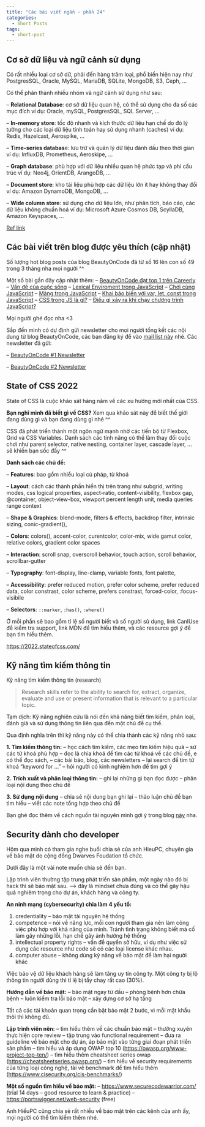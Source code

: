 ```yaml
---
title: "Các bài viết ngắn - phần 24"
categories:
  - Short Posts
tags:
  - short-post
---
```

## Cơ sở dữ liệu và ngữ cảnh sử dụng
Có rất nhiều loại cơ sở dữ, phải đến hàng trăm loại, phổ biến hiện nay như PostgresSQL, Oracle, MySQL, MariaDB, SQLite, MongoDB, S3, Ceph, …

Có thể phân thành nhiều nhóm và ngữ cảnh sử dụng như sau:

– **Relational Database**: cơ sở dữ liệu quan hệ, có thể sử dụng cho đa số các mục đích
ví dụ: Oracle, mySQL, PostgresSQL, SQL Server, …

– **In-memory store**: tốc độ nhanh và kích thước dữ liệu hạn chế do đó lý tưởng cho các loại dữ liệu tính toán hay sử dụng nhanh (caches)
ví dụ: Redis, Hazelcast, Aerospike, …

– **Time-series databas**e: lưu trữ và quản lý dữ liệu đánh dấu theo thời gian
ví dụ: InfluxDB, Prometheus, Aeroskipe, …

– **Graph database**: phù hợp với dữ liệu nhiều quan hệ phức tạp và phi cấu trúc
ví dụ: Neo4j, OrientDB, ArangoDB, …

– **Document store**: kho tài liệu phù hợp các dữ liệu lớn ít hay không thay đổi
ví dụ: Amazon DynamoDB, MongoDB, …

– **Wide column store**: sử dụng cho dữ liệu lớn, như phân tích, báo cáo, các dữ liệu không chuẩn hoá
ví dụ: Microsoft Azure Cosmos DB, ScyllaDB, Amazon Keyspaces, …

[Ref link](https://blog.bytebytego.com/p/ep36-types-of-databases-and-use-cases)

## Các bài viết trên blog được yêu thích (cập nhật)
Số lượng hot blog posts của blog BeautyOnCode đã từ số 16 lên con số 49 trong 3 tháng nha mọi người ^^

Một số bài gần đây cập nhật thêm:
– [BeautyOnCode đạt top 1 trên Careerly](https://beautyoncode.com/beautyoncode-dat-top-1-tren-careerly/)
– [Vấn đề của cuộc sống](https://beautyoncode.com/van-de-cua-cuoc-song/)
– [Lexical Enviroment trong JavaScript](https://beautyoncode.com/lexical-environment-trong-javascript/)
– [Chơi cùng JavaScript](https://beautyoncode.com/choi-cung-javascript/)
– [Mảng trong JavaScript](https://beautyoncode.com/array/)
– [Khai báo biến với var, let, const trong JavaScript](https://beautyoncode.com/khai-bao-bien-voi-var-let-va-const-trong-javascript/)
– [CSS trong JS là gì?](https://beautyoncode.com/css-trong-js-la-gi/)
– [Điều gì xảy ra khi chạy chương trình JavaScript?](https://beautyoncode.com/dieu-gi-xay-ra-khi-chay-mot-chuong-trinh-javascript/)

Mọi người ghé đọc nha <3

Sắp đến mình có dự định gửi newsletter cho mọi người tổng kết các nội dung từ blog BeautyOnCode, các bạn đăng ký để vào [mail list này](https://beautyoncode.us5.list-manage.com/subscribe?u=617ec2445e7ed8052b2f9b41a&id=b8b61cb15d) nhé.
Các newsletter đã gửi:

– [BeautyOnCode #1 Newsletter](http://mailchi.mp/1479bb9acd6f/beautyoncode-1-newsletter)

– [BeautyOnCode #2 Newsletter](https://mailchi.mp/ee10732252bb/beautyoncode-2-newsletter)

## State of CSS 2022

State of CSS là cuộc khảo sát hàng năm về các xu hướng mới nhất của CSS.

**Bạn nghĩ mình đã biết gì về CSS?**
Xem qua khảo sát này để biết thế giới đang dùng gì và bạn đang dùng gì nhé ^^

CSS đã phát triển thành một ngôn ngữ mạnh nhờ các tiến bộ từ Flexbox, Grid và CSS Variables.
Danh sách các tính năng có thể làm thay đổi cuộc chơi như parent selector, native nesting, container layer, cascade layer, … sẽ khiến bạn sốc đấy ^^

**Danh sách các chủ đề:**

– **Features**: bao gồm nhiều loại cú pháp, từ khoá

– **Layout**: cách các thành phần hiển thị trên trang như subgrid, writing modes, css logical properties, aspect-ratio, content-visibility, flexbox gap, @container, object-view-box, viewport percent length unit, media queries range context

– **Shape & Graphics**: blend-mode, filters & effects, backdrop filter, intrinsic sizing, conic-gradient(),

– **Colors**: colors(), accent-color, curentcolor, color-mix, wide gamut color, relative colors, gradient color spaces

– **Interaction**: scroll snap, overscroll behavior, touch action, scroll behavior, scrollbar-gutter

– **Typography**: font-display, line-clamp, variable fonts, font palette,

– **Accessibility**: prefer reduced motion, prefer color scheme, prefer reduced data, color constrast, color scheme, prefers constrast, forced-color, :focus-visibile

– **Selectors**: `::marker`, `:has()`, `:where()`

Ở mỗi phần sẽ bao gồm tỉ lệ số người biết và số người sử dụng, link CanIUse để kiểm tra support, link MDN để tìm hiểu thêm, và các resource gợi ý để bạn tìm hiểu thêm.

https://2022.stateofcss.com/

## Kỹ năng tìm kiếm thông tin

Kỹ năng tìm kiếm thông tin (research)

> Research skills refer to the ability to search for, extract, organize, evaluate and use or present information that is relevant to a particular topic.

Tạm dịch:
Kỹ năng nghiên cứu là nói đến khả năng biết tìm kiếm, phân loại, đánh giá và sử dụng thông tin liên qua đến một chủ đề cụ thể.

Qua định nghĩa trên thì kỹ năng này có thể chia thành các kỹ năng nhỏ sau:

**1. Tìm kiếm thông tin:**
– học cách tìm kiếm, các mẹo tìm kiếm hiệu quả
– sử các từ khoá phù hợp
– đọc là chìa khoá để tìm các từ khoá về các chủ đề, e có thể đọc sách,
– các bài báo, blog, các newsletters
– lại search để tìm từ khoá “keyword for …”
– hỏi người có kinh nghiệm hơn để tìm gợi ý

**2. Trích xuất và phân loại thông tin:**
– ghi lại những gì bạn đọc được
– phân loại nội dung theo chủ đề

**3. Sử dụng nội dung**
– chia sẻ nội dung bạn ghi lại
– thảo luận chủ đề bạn tìm hiểu
– viết các note tổng hợp theo chủ đề

Bạn ghé đọc thêm về cách nguồn tài nguyên mình gợi ý trong blog [này](https://beautyoncode.com/ky-nang-tim-kiem-thong-tin/) nha.

## Security dành cho developer

Hôm qua mình có tham gia nghe buổi chia sẻ của anh HieuPC, chuyên gia về bảo mật do cộng đồng Dwarves Foudation tổ chức.

Dưới đây là một vài note muốn chia sẻ đến bạn.

Lập trình viên thường tập trung phát triển sản phẩm, một ngày nào đó bị hack thì sẽ bảo mật sau.
–> đây là mindset chưa đúng và có thể gây hậu quả nghiêm trọng cho dự án, khách hàng và công ty.

**An ninh mạng (cybersecurity) chia làm 4 yếu tố:**

1. credentiality – bảo mật tài nguyên hệ thống
2. competence – nói về năng lực, mỗi con người tham gia nên làm công việc phù hợp với khả năng của mình. Tránh tình trạng không biết mà cố làm gây những lỗi, hạn chế gây ảnh hưởng hệ thống
3. intellectual property rights – vấn đề quyền sở hữu, ví dụ như việc sử dụng các resource như code sẽ có các loại license khác nhau.
4. computer abuse – không dùng kỹ năng về bảo mật để làm hại người khác

Việc bảo vệ dữ liệu khách hàng sẽ làm tăng uy tín công ty. Một công ty bị lộ thông tin người dùng thì tỉ lệ bị tẩy chay rất cao (30%).

**Hướng dẫn về bảo mật:**
– bảo mật ngay từ đầu
– phòng bệnh hơn chữa bệnh
– luôn kiểm tra lỗi bảo mật
– xây dựng cơ sở hạ tầng

Tất cả các tài khoản quan trọng cần bật bảo mật 2 bước, vì mỗi mật khẩu thôi thì không đủ.

**Lập trình viên nên:**
– tìm hiểu thêm về các chuẩn bảo mật
– thường xuyên thực hiện core review
– tập trung vào functional requirement
– đưa ra guideline về bảo mật cho dự án, áp bảo mật vào từng giai đoạn phát triển sản phẩm
– tìm hiểu và áp dụng OWAP top 10 (https://owasp.org/www-project-top-ten/)
– tìm hiểu thêm cheatsheet series owap (https://cheatsheetseries.owasp.org/)
– tìm hiểu về security requirements của từng loại công nghệ, tải về benchmark để tìm hiểu thêm (https://www.cisecurity.org/cis-benchmarks/)

**Một số nguồn tìm hiểu về bảo mật:**
– https://www.securecodewarrior.com/ (trial 14 days – good resource to learn & practice)
– https://portswigger.net/web-security (free)

Anh HiếuPC cũng chia sẻ rất nhiều về bảo mật trên các kênh của anh ấy, mọi người có thể tìm kiếm thêm nhé.
